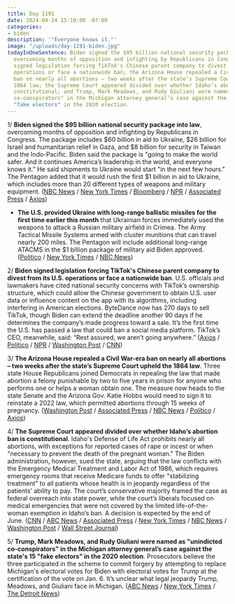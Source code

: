 ```yaml
---
title: Day 1191
date: 2024-04-24 15:10:00 -07:00
categories:
- biden
description: '"Everyone knows it."'
image: "/uploads/day-1191-biden.jpg"
todayInOneSentence: Biden signed the $95 billion national security package into law,
  overcoming months of opposition and infighting by Republicans in Congress; Biden
  signed legislation forcing TikTok's Chinese parent company to divest from its U.S.
  operations or face a nationwide ban; the Arizona House repealed a Civil War-era
  ban on nearly all abortions – two weeks after the state’s Supreme Court upheld the
  1864 law; the Supreme Court appeared divided over whether Idaho’s abortion ban is
  constitutional; and Trump, Mark Meadows, and Rudy Giuliani were named as "unindicted
  co-conspirators" in the Michigan attorney general’s case against the state's 15
  "fake electors" in the 2020 election.
---
```


1/ **Biden signed the $95 billion national security package into law**, overcoming months of opposition and infighting by Republicans in Congress. The package includes $60 billion in aid to Ukraine, $26 billion for Israel and humanitarian relief in Gaza, and $8 billion for security in Taiwan and the Indo-Pacific. Biden said the package is "going to make the world safer. And it continues America’s leadership in the world, and everyone knows it.” He said shipments to Ukraine would start "in the next few hours." The Pentagon added that it would rush the first $1 billion in aid to Ukraine, which includes more than 20 different types of weapons and military equipment. ([NBC News](https://www.nbcnews.com/politics/congress/senate-hold-key-test-vote-ukraine-aid-israel-funding-tiktok-ban-rcna148685) / [New York Times](https://www.nytimes.com/2024/04/24/us/politics/biden-ukraine-israel-aid.html) / [Bloomberg](https://www.bloomberg.com/news/articles/2024-04-24/biden-signs-aid-bill-says-help-headed-to-ukraine-within-hours?sref=MIBMEEoj) / [NPR](https://www.npr.org/2024/04/24/1246839045/biden-signs-95-billion-military-aid-package-for-ukraine-israel-and-taiwan) / [Associated Press](https://apnews.com/article/joe-biden-mike-johnson-ukraine-israel-b72aed9b195818735d24363f2bc34ea4) / [Axios](https://www.axios.com/2024/04/24/biden-signs-foreign-aid-package-ukraine-israel))

* **The U.S. provided Ukraine with long-range ballistic missiles for the first time earlier this month** that Ukrainian forces immediately used the weapons to attack a Russian military airfield in Crimea. The Army Tactical Missile Systems armed with cluster munitions that can travel nearly 200 miles. The Pentagon will include additional long-range ATACMS in the $1 billion package of military aid Biden approved. ([Politico](https://www.politico.com/news/2024/04/24/us-long-range-missiles-ukraine-00154110) / [New York Times](https://www.nytimes.com/2024/04/24/us/us-ukraine-russia-missiles.html) / [NBC News](https://www.nbcnews.com/news/world/ukraine-uses-long-range-atacms-russia-first-time-rcna148309))

2/ **Biden signed legislation forcing TikTok's Chinese parent company to divest from its U.S. operations or face a nationwide ban**. U.S. officials and lawmakers have cited national security concerns with TikTok’s ownership structure, which could allow the Chinese government to obtain U.S. user data or influence content on the app with its algorithms, including interfering in American elections. ByteDance now has 270 days to sell TikTok, though Biden can extend the deadline another 90 days if he determines the company’s made progress toward a sale. It’s the first time the U.S. has passed a law that could ban a social media platform. TikTok’s CEO, meanwhile, said: “Rest assured, we aren’t going anywhere.” ([Axios](https://www.axios.com/2024/04/24/joe-biden-tik-tok-ban-bill) / [Politico](https://www.politico.com/news/2024/04/24/biden-signs-tiktok-bill-00153984) / [NPR](https://www.npr.org/2024/04/24/1246663779/biden-ban-tiktok-us) / [Washington Post](https://www.washingtonpost.com/technology/2024/04/23/tiktok-ban-senate-vote-sale-biden/) / [CNN](https://www.cnn.com/2024/04/23/tech/congress-tiktok-ban-what-next/))

3/ **The Arizona House repealed a Civil War-era ban on nearly all abortions – two weeks after the state’s Supreme Court upheld the 1864 law**. Three state House Republicans joined Democrats in repealing the  law that made abortion a felony punishable by two to five years in prison for anyone who performs one or helps a woman obtain one. The measure now heads to the state Senate and the Arizona Gov. Katie Hobbs would need to sign it to reinstate a 2022 law, which permitted abortions through 15 weeks of pregnancy. ([Washington Post](https://www.washingtonpost.com/politics/2024/04/24/arizona-abortion-ban/) / [Associated Press](https://apnews.com/article/arizona-abortion-1864-ban-repeal-lawmakers-84b0cd9a8c44ddaefed2c45e9eff1c79) / [NBC News](https://www.nbcnews.com/politics/arizona-abortion-ban-lawmakers-repeal-rcna149181) / [Politico](https://www.politico.com/news/2024/04/24/arizona-house-votes-to-repeal-abortion-ban-00154175) / [Axios](https://www.axios.com/2024/04/24/arizona-abortion-ban-repealed-house))

4/ **The Supreme Court appeared divided over whether Idaho’s abortion ban is constitutional**. Idaho's Defense of Life Act prohibits nearly all abortions, with exceptions for reported cases of rape or incest or when "necessary to prevent the death of the pregnant woman." The Biden administration, however, sued the state, arguing that the law conflicts with the Emergency Medical Treatment and Labor Act of 1986, which requires emergency rooms that receive Medicare funds to offer "stabilizing treatment" to all patients whose health is in jeopardy regardless of the patients’ ability to pay. The court’s conservative majority framed the case as federal overreach into state power, while the court’s liberals focused on medical emergencies that were not covered by the limited life-of-the-woman exemption in Idaho’s ban. A decision is expected by the end of June. ([CNN](https://www.cnn.com/2024/04/24/politics/takeaways-supreme-court-abortion-idaho/index.html) / [ABC News](https://abcnews.go.com/Politics/supreme-court-weigh-scope-idaho-abortion-ban-post/story?id=109251453) / [Associated Press](https://apnews.com/article/abortion-supreme-court-emergencies-hospitals-doctors-45766f0a1ab576ce0f6515c5a1bd9e2a) / [New York Times](https://www.nytimes.com/live/2024/04/24/us/abortion-supreme-court-idaho) / [NBC News](https://www.nbcnews.com/politics/supreme-court/supreme-court-hears-abortion-clash-emergency-room-treatment-pregnant-w-rcna148863) / [Washington Post](https://www.washingtonpost.com/politics/2024/04/24/supreme-court-arguments-abortions-emergency-emtala/) / [Wall Street Journal](https://www.wsj.com/us-news/law/supreme-court-hears-abortion-emergency-care-arguments-8eda884d?mod=hp_lead_pos4))

5/ **Trump, Mark Meadows, and Rudy Giuliani were named as "unindicted co-conspirators" in the Michigan attorney general’s case against the state's 15 "fake electors" in the 2020 election**. Prosecutors believe the three participated in the scheme to commit forgery by attempting to replace Michigan's electoral votes for Biden with electoral votes for Trump at the certification of the vote on Jan. 6. It’s unclear what legal jeopardy Trump, Meadows, and Giuliani face in Michigan. ([ABC News](https://abcnews.go.com/US/trump-giuliani-meadows-unindicted-conspirators-michigan-fake-elector/story?id=109578220) / [New York Times](https://www.nytimes.com/2024/04/24/us/trump-michigan-election-interference.html) / [The Detroit News](https://www.detroitnews.com/story/news/politics/2024/04/24/donald-trump-unindicted-co-conspirator-in-false-electors-plot-michigan-rudy-giuliani-mark-meadows/73420368007/))